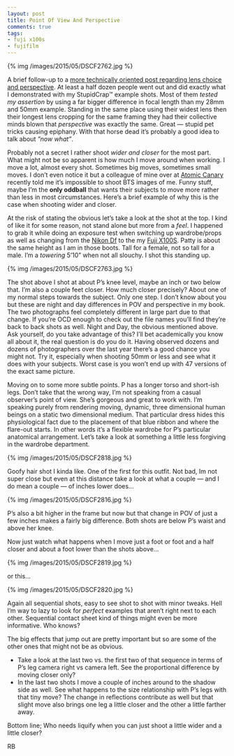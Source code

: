 ```yaml
---
layout: post
title: Point Of View And Perspective
comments: true
tags:
- fuji x100s
- fujifilm
---
```


{% img /images/2015/05/DSCF2762.jpg %}

A brief follow-up to a [more technically oriented post regarding lens choice and perspective](http://photo.rwboyer.com/2015/02/24/understanding-focal-length-and-persepctive/ "understanding focal length and perspective"). At least a half dozen people went out and did exactly what I demonstrated with my StupidCrap™ example shots. Most of them *tested my assertion* by using a far bigger difference in focal length than my 28mm and 50mm example. Standing in the same place using their widest lens then their longest lens cropping for the same framing they had their collective minds blown that *perspective* was exactly the same. Great — stupid pet tricks causing epiphany. With that horse dead it’s probably a good idea to talk about *”now what”*.

<!--more-->

Probably not a secret I rather shoot *wider and closer* for the most part. What might not be so apparent is how much I move around when working. I move a lot, almost every shot. Sometimes big moves, sometimes small moves. I don’t even notice it but a colleague of mine over at [Atomic Canary](http://atomiccanary.com "Baltimore Studio Space and Creative Collective") recently told me it’s impossible to shoot BTS images of me. Funny stuff, maybe I’m the **only oddball** that wants their subjects to move more rather than less in most circumstances. Here’s a brief example of why this is the case when shooting wider and closer.

At the risk of stating the obvious let’s take a look at the shot at the top. I kind of like it for some reason, not stand alone but more from a *feel*. I happened to grab it while doing an exposure test when switching up wardrobe/props as well as changing from the [Nikon Df](http://www.amazon.com/gp/product/B00GD1K8J8/ref=as_li_tl?ie=UTF8&camp=1789&creative=390957&creativeASIN=B00GD1K8J8&linkCode=as2&tag=rbde-20&linkId=QWU4GCHH3KPXYPTB "Nikon Df at Amazon") to the my [Fuji X100S](http://www.amazon.com/s/ref=as_li_ss_tl?_encoding=UTF8&camp=1789&creative=390957&field-keywords=Fuji%20X100S&linkCode=ur2&tag=rbde-20&url=search-alias%3Daps&linkId=EPNLD5O64BVE3T3N "Fuji X100S at Amazon"). Patty is about the same height as I am in those boots. Tall for a female, not so tall for a male. I’m a *towering* 5’10” when not all slouchy. I shot this standing up.

{% img /images/2015/05/DSCF2763.jpg %}

The shot above I shot at about P’s knee level, maybe an inch or two below that. I’m also a couple feet closer. How much closer precisely? About one of my normal steps towards the subject. Only one step. I don’t know about you but these are night and day differences in POV and perspective in my book. The two photographs feel completely different in large part due to that change. If you’re OCD enough to check out the file names you’ll find they’re back to back shots as well. Night and Day, the obvious mentioned above. Ask yourself, do you take advantage of this? I’ll bet academically you know all about it, the real question is do you do it. Having observed dozens and dozens of photographers over the last year there’s a good chance you might not. Try it, especially when shooting 50mm or less and see what it does with your subjects. Worst case is you won’t end up with 47 versions of the exact same picture.

Moving on to some more subtle points. P has a longer torso and short-ish legs. Don’t take that the wrong way, I’m not speaking from a casual observer’s point of view. She’s gorgeous and great to work with. I’m speaking purely from rendering moving, dynamic, three dimensional human beings on a static two dimensional medium. That particular dress hides this physiological fact due to the placement of that blue ribbon and where the flare-out starts. In other words it’s a flexible wardrobe for P’s particular anatomical arrangement. Let’s take a look at something a little less forgiving in the wardrobe department.

{% img /images/2015/05/DSCF2818.jpg %}

Goofy hair shot I kinda like. One of the first for this outfit. Not bad, Im not super close but even at this distance take a look at what a couple — and I do mean a couple — of inches lower does… 

{% img /images/2015/05/DSCF2816.jpg %}

P’s also a bit higher in the frame but now but that change in POV of just a few inches makes a fairly big difference. Both shots are below P’s waist and above her knee. 

Now just watch what happens when I move just a foot or foot and a half closer and about a foot lower than the shots above…

{% img /images/2015/05/DSCF2819.jpg %}

or this…

{% img /images/2015/05/DSCF2820.jpg %}

Again all sequential shots, easy to see shot to shot with minor tweaks. Hell I’m way to lazy to look for *perfect* examples that aren’t right next to each other. Sequential contact sheet kind of things might even be more informative. Who knows?

The big effects that jump out are pretty important but so are some of the other ones that might not be as obvious.

- Take a look at the last two vs. the first two of that sequence in terms of P’s leg camera right vs camera left. See the proportional difference by moving closer only?
- In the last two shots I move a couple of inches around to the shadow side as well. See what happens to the size relationship with P’s legs with that tiny move? The change in reflections contribute as well but that slight move also brings one leg a little closer and the other a little farther away. 

Bottom line; Who needs liquify when you can just shoot a little wider and a little closer?

RB
